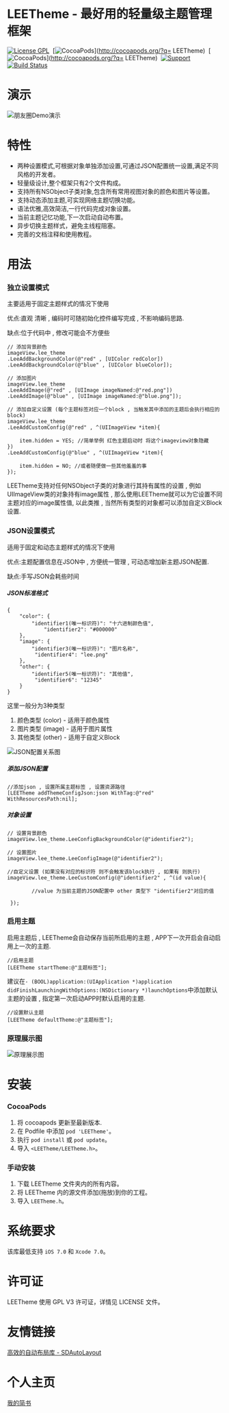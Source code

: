 
# LEETheme - 最好用的轻量级主题管理框架

[![License GPL](https://img.shields.io/aur/license/yaourt.svg?maxAge=2592000)](https://github.com/lixiang1994/LEETheme/blob/master/LICENSE)&nbsp;
[![CocoaPods](http://img.shields.io/cocoapods/v/LEETheme.svg?style=flat)](http://cocoapods.org/?q= LEETheme)&nbsp;
[![CocoaPods](http://img.shields.io/cocoapods/p/LEETheme.svg?style=flat)](http://cocoapods.org/?q= LEETheme)&nbsp;
[![Support](https://img.shields.io/badge/support-iOS7%2B-blue.svg?style=flat)](https://www.apple.com/nl/ios/)&nbsp;
[![Build Status](https://travis-ci.org/lixiang1994/LEETheme.svg?branch=master)]()



演示
==============

![朋友圈Demo演示](https://github.com/lixiang1994/LEETheme/blob/master/朋友圈Demo日夜间切换演示.gif)

特性
==============
- 两种设置模式,可根据对象单独添加设置,可通过JSON配置统一设置,满足不同风格的开发者。
- 轻量级设计,整个框架只有2个文件构成。
- 支持所有NSObject子类对象,包含所有常用视图对象的颜色和图片等设置。
- 支持动态添加主题,可实现网络主题切换功能。
- 语法优雅,高效简洁,一行代码完成对象设置。
- 当前主题记忆功能,下一次启动自动布置。
- 异步切换主题样式，避免主线程阻塞。
- 完善的文档注释和使用教程。

用法
==============

### 独立设置模式

主要适用于固定主题样式的情况下使用
 
 优点:直观 清晰 , 编码时可随初始化控件编写完成 , 不影响编码思路.
 
 缺点:位于代码中 , 修改可能会不方便些


	// 添加背景颜色
	imageView.lee_theme
    .LeeAddBackgroundColor(@"red" , [UIColor redColor])
    .LeeAddBackgroundColor(@"blue" , [UIColor blueColor]);
	
	// 添加图片
	imageView.lee_theme
    .LeeAddImage(@"red" , [UIImage imageNamed:@"red.png"])
    .LeeAddImage(@"blue" , [UIImage imageNamed:@"blue.png"]);
	
	// 添加自定义设置 (每个主题标签对应一个block , 当触发其中添加的主题后会执行相应的block)
	imageView.lee_theme
    .LeeAddCustomConfig(@"red" , ^(UIImageView *item){
        
        item.hidden = YES; //简单举例 红色主题启动时 将这个imageview对象隐藏
    })
    .LeeAddCustomConfig(@"blue" , ^(UIImageView *item){
        
        item.hidden = NO; //或者随便做一些其他羞羞的事
    });


LEETheme支持对任何NSObject子类的对象进行其持有属性的设置 , 例如UIImageView类的对象持有image属性 , 那么使用LEETheme就可以为它设置不同主题对应的image属性值, 以此类推 , 当然所有类型的对象都可以添加自定义Block设置.

### JSON设置模式
	
适用于固定和动态主题样式的情况下使用
 
 优点:主题配置信息在JSON中 , 方便统一管理 , 可动态增加新主题JSON配置.
 
 缺点:手写JSON会耗些时间 

##### JSON标准格式

	{
		"color": {
		   	"identifier1(唯一标识符)": "十六进制颜色值",
		    	"identifier2": "#000000"
		},
		"image": {
			"identifier3(唯一标识符)": "图片名称",
			 "identifier4": "lee.png"
		},
		"other": {
			"identifier5(唯一标识符)": "其他值",
			 "identifier6": "12345"
		}
	}

这里一般分为3种类型

1. 颜色类型 (color) - 适用于颜色属性
2. 图片类型 (image) - 适用于图片属性
3. 其他类型 (other) - 适用于自定义Block

![JSON配置关系图](https://github.com/lixiang1994/LEETheme/blob/master/JSON配置关系图.png)

##### 添加JSON配置

	//添加json , 设置所属主题标签 , 设置资源路径 
	[LEETheme addThemeConfigJson:json WithTag:@"red" WithResourcesPath:nil];

##### 对象设置

	// 设置背景颜色
	imageView.lee_theme.LeeConfigBackgroundColor(@"identifier2");
	
	// 设置图片
	imageView.lee_theme.LeeConfigImage(@"identifier2");

	//自定义设置 (如果没有对应的标识符 则不会触发该block执行 , 如果有 则执行)
	imageView.lee_theme.LeeCustomConfig(@"identifier2" , ^(id value){
        
        	//value 为当前主题的JSON配置中 other 类型下 "identifier2"对应的值
        
	 });

### 启用主题

启用主题后 , LEETheme会自动保存当前所启用的主题 , APP下一次开启会自动启用上一次的主题.

	//启用主题
	[LEETheme startTheme:@"主题标签"];
	
建议在`- (BOOL)application:(UIApplication *)application didFinishLaunchingWithOptions:(NSDictionary *)launchOptions`中添加默认主题的设置 , 指定第一次启动APP时默认启用的主题.	
	
	//设置默认主题
	[LEETheme defaultTheme:@"主题标签"];
	

### 原理展示图

![原理展示图](https://github.com/lixiang1994/LEETheme/blob/master/LEETheme原理展示图.png)

安装
==============

### CocoaPods

1. 将 cocoapods 更新至最新版本.
2. 在 Podfile 中添加 `pod 'LEETheme'`。
3. 执行 `pod install` 或 `pod update`。
4. 导入 `<LEETheme/LEETheme.h>`。

### 手动安装

1. 下载 LEETheme 文件夹内的所有内容。
2. 将 LEETheme 内的源文件添加(拖放)到你的工程。
3. 导入 `LEETheme.h`。

系统要求
==============
该库最低支持 `iOS 7.0` 和 `Xcode 7.0`。


许可证
==============
LEETheme 使用 GPL V3 许可证，详情见 LICENSE 文件。

友情链接
==============
[高效的自动布局库 - SDAutoLayout](https://github.com/gsdios/SDAutoLayout)

个人主页
==============
[我的简书](http://www.jianshu.com/users/a6da0db100c8)
